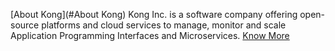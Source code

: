 [About Kong](#About Kong) 
Kong Inc. is a software company offering open-source platforms and cloud services to manage, monitor and scale Application Programming Interfaces and Microservices. 
[Know More](https://www.google.com/url?sa=t&source=web&rct=j&url=https://en.m.wikipedia.org/wiki/Kong_Inc.&ved=2ahUKEwiDt-XV0NnuAhWDFLcAHfkMByEQmhMwB3oECAQQAg&usg=AOvVaw1Hc6IHe0qHkffwL6u80ubk)
